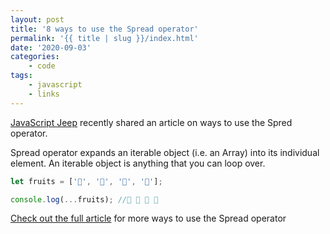 ```yaml
---
layout: post
title: '8 ways to use the Spread operator'
permalink: '{{ title | slug }}/index.html'
date: '2020-09-03'
categories:
    - code
tags:
    - javascript
    - links
---
```


[JavaScript Jeep](https://javascriptjeep.com) recently shared an article on ways to use the Spred operator.

Spread operator expands an iterable object (i.e. an Array) into its individual element. An iterable object is anything that you can loop over.

```javascript
let fruits = ['🍈', '🍉', '🍋', '🍌'];

console.log(...fruits); //🍈 🍉 🍋 🍌
```

[Check out the full article](https://javascriptjeep.com/spread-operator) for more ways to use the Spread operator
